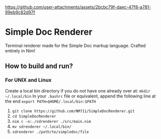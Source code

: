 

https://github.com/user-attachments/assets/2bcbc79f-daec-47f8-a781-99eb9c82d97f

# Simple Doc Renderer

Terminal renderer made for the Simple Doc markup language. Crafted entirely in Nim!

## How to build and run?

### For UNIX and Linux

Create a local bin directory if you do not have one already over at: `mkdir ~/.local/bin`
In your `.bashrc` file or equivalent, append the following line at the end `export PATH=$HOME/.local/bin:$PATH`

1. `git clone https://github.com/NM711/SimpleDocRenderer.git`
2. `cd SimpleDocRenderer`
3. `nim c -o:./sdrenderer ./src/main.nim`
4. `mv sdrenderer ~/.local/bin/`
5. `sdrenderer ./path/to/simpledoc/file`
